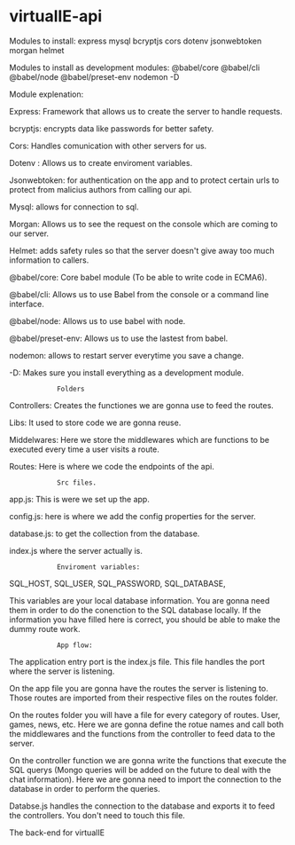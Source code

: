 # virtualIE-api
Modules to install:
express mysql bcryptjs cors dotenv jsonwebtoken morgan helmet

Modules to install as development modules:
@babel/core @babel/cli @babel/node @babel/preset-env nodemon -D

Module explenation:

Express: Framework that allows us to create the server to handle requests.

bcryptjs: encrypts data like passwords for better safety.

Cors: Handles comunication with other servers for us.

Dotenv : Allows us to create enviroment variables.

Jsonwebtoken: for authentication on the app and to protect certain urls to protect from malicius authors from calling our api.

Mysql: allows for connection to sql.

Morgan: Allows us to see the request on the console which are coming to our server.

Helmet: adds safety rules so that the server doesn't give away too much information to callers.

@babel/core:  Core babel module (To be able to write code in ECMA6).

@babel/cli: Allows us to use Babel from the console or a command line interface.

@babel/node: Allows us to use babel with node.

@babel/preset-env: Allows us to use the lastest from babel.

nodemon: allows to restart server everytime you save a change.

-D: Makes sure you install everything as a development module.


                Folders

Controllers: Creates the functiones we are gonna use to feed the routes.

Libs: It used to store code we are gonna reuse.

Middelwares: Here we store the middlewares which are functions to be executed every time a user visits a route.

Routes: Here is where we code the endpoints of the api.

                Src files.

app.js: This is were we set up the app.

config.js: here is where we add the config properties for the server.

database.js: to get the collection from the database.

index.js where the server actually is.

                Enviroment variables:

SQL_HOST, 
SQL_USER, 
SQL_PASSWORD, 
SQL_DATABASE, 

This variables are your local database information. You are gonna need them in order to do the conenction to the SQL database locally. If the information you have filled here is correct, you should be able to make the dummy route work.

                App flow:

The application entry port is the index.js file. This file handles the port where the server is listening. 

On the app file you are gonna have the routes the server is listening to. Those routes are imported from their respective files on the routes folder. 

On the routes folder you will have a file for every category of routes. User, games, news, etc. Here we are gonna define the rotue names and call both the middlewares and the functions from the controller to feed data to the server.

On the controller function we are gonna write the functions that execute the SQL querys (Mongo queries will be added on the future to deal with the chat information). Here we are gonna need to import the connection to the database in order to perform the queries.

Databse.js handles the connection to the database and exports it to feed the controllers. You don't need to touch this file.



The back-end for virtualIE
